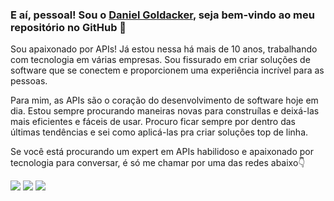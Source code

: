 ### E aí, pessoal! Sou o [Daniel Goldacker](https://github.com/daniel-goldacker), seja bem-vindo ao meu repositório no GitHub 👋 

Sou apaixonado por APIs! Já estou nessa há mais de 10 anos, trabalhando com tecnologia em várias empresas. Sou fissurado em criar soluções de software que se conectem e proporcionem uma experiência incrível para as pessoas.

Para mim, as APIs são o coração do desenvolvimento de software hoje em dia. Estou sempre procurando maneiras novas para construílas e deixá-las mais eficientes e fáceis de usar. Procuro ficar sempre por dentro das últimas tendências e sei como aplicá-las pra criar soluções top de linha.

Se você está procurando um expert em APIs habilidoso e apaixonado por tecnologia para conversar, é só me chamar por uma das redes abaixo👇


<div>
 <a href="https://www.linkedin.com/in/daniel-goldacker-2464597a" target="_blank"><img src="https://img.shields.io/badge/-LinkedIn-%230077B5?style=for-the-badge&logo=linkedin&logoColor=white" target="_blank"></a> 
<a href="https://api.whatsapp.com/send?phone=55047991457410" target="_blank"><img src="https://img.shields.io/badge/-Whatsapp-Ibe25?style=for-the-badge&logo=whatsapp&logoColor=white" target="_blank"></a>
   <a href = "mailto:daniel-goldacker@hotmail.com"><img src="https://img.shields.io/badge/-Email-%23333?style=for-the-badge&logo=gmail&logoColor=white" target="_blank"></a>
</div>
